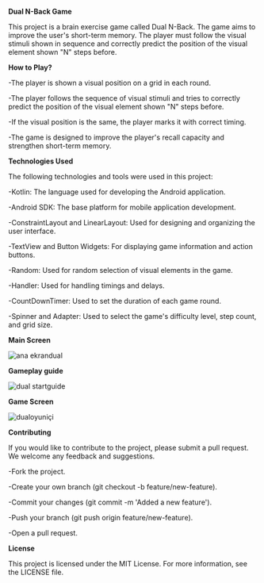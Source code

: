   **Dual N-Back Game**
  
  This project is a brain exercise game called Dual N-Back. The game aims to improve the user's short-term memory. The player must follow the visual stimuli shown in sequence and correctly predict the position of the visual element shown "N" steps before.

  **How to Play?**

-The player is shown a visual position on a grid in each round.

-The player follows the sequence of visual stimuli and tries to correctly predict the position of the visual element shown "N" steps before.

-If the visual position is the same, the player marks it with correct timing.

-The game is designed to improve the player's recall capacity and strengthen short-term memory.

  **Technologies Used**

The following technologies and tools were used in this project:

-Kotlin: The language used for developing the Android application.

-Android SDK: The base platform for mobile application development.

-ConstraintLayout and LinearLayout: Used for designing and organizing the user interface.

-TextView and Button Widgets: For displaying game information and action buttons.            

-Random: Used for random selection of visual elements in the game.

-Handler: Used for handling timings and delays.

-CountDownTimer: Used to set the duration of each game round.

-Spinner and Adapter: Used to select the game's difficulty level, step count, and grid size.

**Main Screen**

![ana ekrandual](https://github.com/user-attachments/assets/673d50dc-7396-416f-a5b9-2ea7c08c012f)

**Gameplay guide**

![dual startguide](https://github.com/user-attachments/assets/ab39d38d-3049-413d-a670-b4cf990d9201)

**Game Screen**

![dualoyuniçi](https://github.com/user-attachments/assets/0e74fb46-d3d5-4f47-825b-85ca0b40bc33)

  **Contributing**

If you would like to contribute to the project, please submit a pull request. We welcome any feedback and suggestions.

-Fork the project.

-Create your own branch (git checkout -b feature/new-feature).

-Commit your changes (git commit -m 'Added a new feature').

-Push your branch (git push origin feature/new-feature).

-Open a pull request.

  **License**

This project is licensed under the MIT License. For more information, see the LICENSE file.
